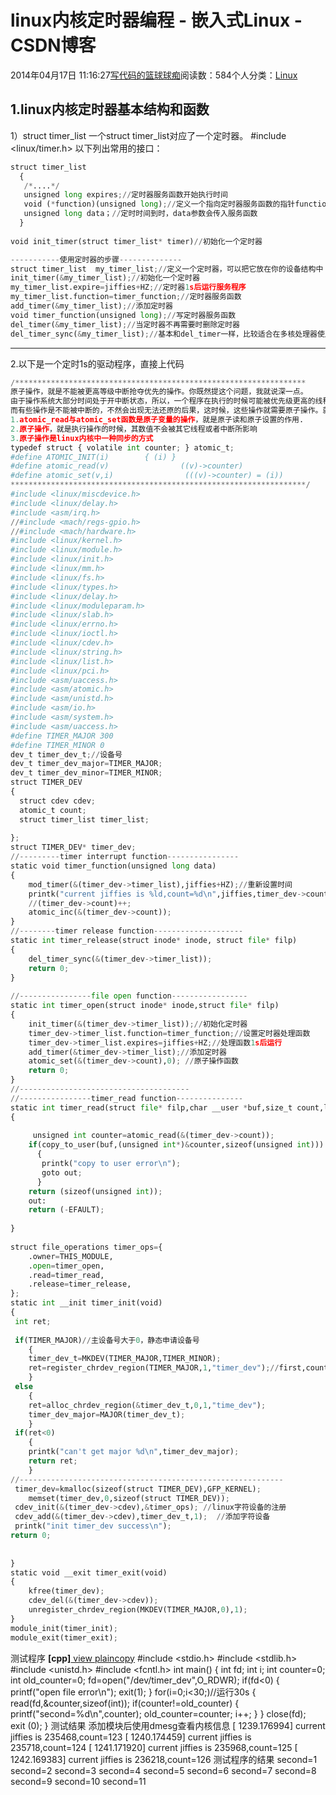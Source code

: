
# linux内核定时器编程 - 嵌入式Linux - CSDN博客

2014年04月17日 11:16:27[写代码的篮球球痴](https://me.csdn.net/weiqifa0)阅读数：584个人分类：[Linux																](https://blog.csdn.net/weiqifa0/article/category/1388863)



## 1.linux内核定时器基本结构和函数
1）struct timer_list 一个struct timer_list对应了一个定时器。
\#include <linux/timer.h>
以下列出常用的接口：
```python
struct timer_list
  {
   /*....*/
   unsigned long expires;//定时器服务函数开始执行时间
   void (*function)(unsigned long);//定义一个指向定时器服务函数的指针function，服务函数有一个 unsigned long的参数，并且返回void
   unsigned long data；//定时时间到时，data参数会传入服务函数
  }
 
void init_timer(struct timer_list* timer)//初始化一个定时器
```

```python
-----------使用定时器的步骤--------------
struct timer_list  my_timer_list;//定义一个定时器，可以把它放在你的设备结构中
init_timer(&my_timer_list);//初始化一个定时器
my_timer_list.expire=jiffies+HZ;//定时器1s后运行服务程序
my_timer_list.function=timer_function;//定时器服务函数
add_timer(&my_timer_list);//添加定时器
void timer_function(unsigned long);//写定时器服务函数
del_timer(&my_timer_list);//当定时器不再需要时删除定时器
del_timer_sync(&my_timer_list);//基本和del_timer一样，比较适合在多核处理器使用，一般推荐使用del_timer_sync
```
-------------------------------------------------
2.以下是一个定时1s的驱动程序，直接上代码
```python
/*****************************************************************
原子操作，就是不能被更高等级中断抢夺优先的操作。你既然提这个问题，我就说深一点。
由于操作系统大部分时间处于开中断状态，所以，一个程序在执行的时候可能被优先级更高的线程中断。
而有些操作是不能被中断的，不然会出现无法还原的后果，这时候，这些操作就需要原子操作。就是不能被中断的操作。
1.atomic_read与atomic_set函数是原子变量的操作，就是原子读和原子设置的作用.
2.原子操作，就是执行操作的时候，其数值不会被其它线程或者中断所影响
3.原子操作是linux内核中一种同步的方式
typedef struct { volatile int counter; } atomic_t;
#define ATOMIC_INIT(i)        { (i) }
#define atomic_read(v)                ((v)->counter)
#define atomic_set(v,i)                (((v)->counter) = (i))
******************************************************************/  
#include <linux/miscdevice.h>  
#include <linux/delay.h>  
#include <asm/irq.h>  
//#include <mach/regs-gpio.h>  
//#include <mach/hardware.h>  
#include <linux/kernel.h>  
#include <linux/module.h>  
#include <linux/init.h>  
#include <linux/mm.h>  
#include <linux/fs.h>  
#include <linux/types.h>  
#include <linux/delay.h>  
#include <linux/moduleparam.h>  
#include <linux/slab.h>  
#include <linux/errno.h>  
#include <linux/ioctl.h>  
#include <linux/cdev.h>  
#include <linux/string.h>  
#include <linux/list.h>  
#include <linux/pci.h>  
#include <asm/uaccess.h>  
#include <asm/atomic.h>  
#include <asm/unistd.h>  
#include <asm/io.h>  
#include <asm/system.h>  
#include <asm/uaccess.h>  
#define TIMER_MAJOR 300  
#define TIMER_MINOR 0  
dev_t timer_dev_t;//设备号  
dev_t timer_dev_major=TIMER_MAJOR;  
dev_t timer_dev_minor=TIMER_MINOR;  
struct TIMER_DEV  
{  
  struct cdev cdev;  
  atomic_t count;  
  struct timer_list timer_list;  
  
};  
struct TIMER_DEV* timer_dev;  
//---------timer interrupt function----------------  
static void timer_function(unsigned long data)  
{  
	mod_timer(&(timer_dev->timer_list),jiffies+HZ);//重新设置时间  
	printk("current jiffies is %ld,count=%d\n",jiffies,timer_dev->count);  
	//(timer_dev->count)++;  
	atomic_inc(&(timer_dev->count));  
}  
//--------timer release function--------------------  
static int timer_release(struct inode* inode, struct file* filp)  
{  
	del_timer_sync(&(timer_dev->timer_list));  
	return 0;  
}  
  
//----------------file open function-----------------  
static int timer_open(struct inode* inode,struct file* filp)  
{  
	init_timer(&(timer_dev->timer_list));//初始化定时器  
	timer_dev->timer_list.function=timer_function;//设置定时器处理函数  
	timer_dev->timer_list.expires=jiffies+HZ;//处理函数1s后运行  
	add_timer(&timer_dev->timer_list);//添加定时器  
	atomic_set(&(timer_dev->count),0); //原子操作函数
	return 0;  
}  
//--------------------------------------  
//----------------timer_read function---------------  
static int timer_read(struct file* filp,char __user *buf,size_t count,loff_t* f_pos)  
{  
  
	 unsigned int counter=atomic_read(&(timer_dev->count));  
	if(copy_to_user(buf,(unsigned int*)&counter,sizeof(unsigned int)))  
	  {  
	   printk("copy to user error\n");  
	   goto out;  
	  }  
	return (sizeof(unsigned int));  
	out:  
	return (-EFAULT);  
  
}  
  
struct file_operations timer_ops={  
	.owner=THIS_MODULE,  
	.open=timer_open,  
	.read=timer_read,  
	.release=timer_release,  
};  
static int __init timer_init(void)  
{  
 int ret;  
   
 if(TIMER_MAJOR)//主设备号大于0，静态申请设备号  
    {  
    timer_dev_t=MKDEV(TIMER_MAJOR,TIMER_MINOR);  
    ret=register_chrdev_region(TIMER_MAJOR,1,"timer_dev");//first,count,name  
    }  
 else  
    {  
    ret=alloc_chrdev_region(&timer_dev_t,0,1,"time_dev");  
    timer_dev_major=MAJOR(timer_dev_t);  
    }  
 if(ret<0)  
    {  
    printk("can't get major %d\n",timer_dev_major);  
    return ret;  
    }  
//-----------------------------------------------------------  
 timer_dev=kmalloc(sizeof(struct TIMER_DEV),GFP_KERNEL);   
    memset(timer_dev,0,sizeof(struct TIMER_DEV));  
 cdev_init(&(timer_dev->cdev),&timer_ops); //linux字符设备的注册
 cdev_add(&(timer_dev->cdev),timer_dev_t,1);  //添加字符设备
 printk("init timer_dev success\n");  
return 0;  
  
  
}  
static void __exit timer_exit(void)  
{  
	kfree(timer_dev);  
	cdev_del(&(timer_dev->cdev));  
	unregister_chrdev_region(MKDEV(TIMER_MAJOR,0),1);  
}  
module_init(timer_init);  
module_exit(timer_exit);
```

测试程序
**[cpp]**[ view plain](http://blog.csdn.net/cbl709/article/details/7349538#)[copy](http://blog.csdn.net/cbl709/article/details/7349538#)
\#include <stdio.h>
\#include <stdlib.h>
\#include <unistd.h>
\#include <fcntl.h>
int main()
{
int fd;
int i;
int counter=0;
int old_counter=0;
fd=open("/dev/timer_dev",O_RDWR);
if(fd<0)
{
printf("open file error\n");
exit(1);
}
for(i=0;i<30;)//运行30s
{
read(fd,&counter,sizeof(int));
if(counter!=old_counter)
{
printf("second=%d\n",counter);
old_counter=counter;
i++;
}
}
close(fd);
exit (0);
}
测试结果 添加模块后使用dmesg查看内核信息
[ 1239.176994] current jiffies is 235468,count=123
[ 1240.174459] current jiffies is 235718,count=124
[ 1241.171920] current jiffies is 235968,count=125
[ 1242.169383] current jiffies is 236218,count=126
测试程序的结果
second=1
second=2
second=3
second=4
second=5
second=6
second=7
second=8
second=9
second=10
second=11


